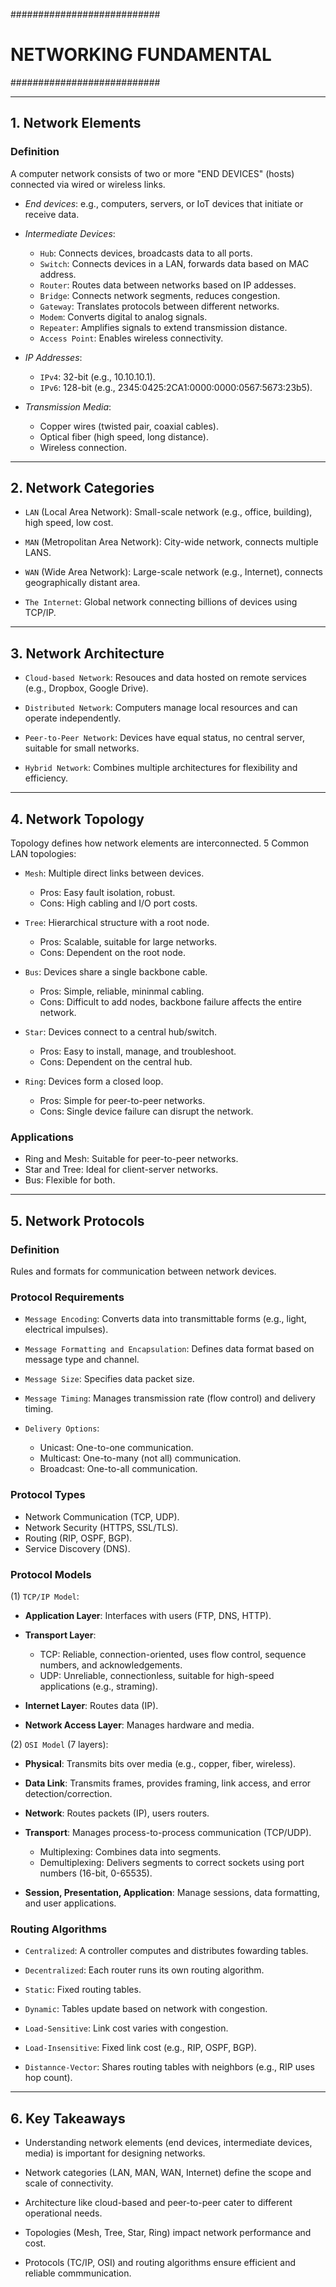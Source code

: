 ###########################
# NETWORKING FUNDAMENTAL  #
###########################

---

## 1. Network Elements
### Definition 
A computer network consists of two or more "END DEVICES" (hosts) connected via wired or wireless links.

- *End devices*: e.g., computers, servers, or IoT devices that initiate or receive data.

- *Intermediate Devices*:
    + `Hub`: Connects devices, broadcasts data to all ports.
    + `Switch`: Connects devices in a LAN, forwards data based on MAC address.
    + `Router`: Routes data between networks based on IP addesses.
    + `Bridge`: Connects network segments, reduces congestion.
    + `Gateway`: Translates protocols between different networks.
    + `Modem`: Converts digital to analog signals.
    + `Repeater`: Amplifies signals to extend transmission distance.
    + `Access Point`: Enables wireless connectivity.

- *IP Addresses*:
    + `IPv4`: 32-bit (e.g., 10.10.10.1).
    + `IPv6`: 128-bit (e.g., 2345:0425:2CA1:0000:0000:0567:5673:23b5).

- *Transmission Media*:
    + Copper wires (twisted pair, coaxial cables).
    + Optical fiber (high speed, long distance).
    + Wireless connection.

---

## 2. Network Categories

- `LAN` (Local Area Network): Small-scale network  (e.g., office, building), high speed, low cost.

- `MAN` (Metropolitan Area Network): City-wide network, connects multiple LANS.

- `WAN` (Wide Area Network): Large-scale network (e.g., Internet), connects geographically distant area.

- `The Internet`: Global network connecting billions of devices using TCP/IP.

---

## 3. Network Architecture

- `Cloud-based Network`: Resouces and data hosted on remote services (e.g., Dropbox, Google Drive).

- `Distributed Network`: Computers manage local resources and can operate independently.

- `Peer-to-Peer Network`: Devices have equal status, no central server, suitable for small networks.

- `Hybrid Network`: Combines multiple architectures for flexibility and efficiency.

---

## 4. Network Topology

Topology defines how network elements are interconnected. 5 Common LAN topologies:
- `Mesh`: Multiple direct links between devices.
    + Pros: Easy fault isolation, robust.
    + Cons: High cabling and I/O port costs.
            
- `Tree`: Hierarchical structure with a root node.
    + Pros: Scalable, suitable for large networks.
    + Cons: Dependent on the root node.

- `Bus`: Devices share a single backbone cable.
    + Pros: Simple, reliable, mininmal cabling.
    + Cons: Difficult to add nodes, backbone failure affects the entire network.

- `Star`: Devices connect to a central hub/switch.
    - Pros: Easy to install, manage, and troubleshoot.
    + Cons: Dependent on the central hub.

- `Ring`: Devices form a closed loop.
    + Pros: Simple for peer-to-peer networks.
    + Cons: Single device failure can disrupt the network.

### Applications
- Ring and Mesh: Suitable for peer-to-peer networks.
- Star and Tree: Ideal for client-server networks.
- Bus: Flexible for both.

---

## 5. Network Protocols
### Definition 
Rules and formats for communication between network devices.

### Protocol Requirements
- `Message Encoding`: Converts data into transmittable forms (e.g., light, electrical impulses).

- `Message Formatting and Encapsulation`: Defines data format based on message type and channel.

- `Message Size`: Specifies data packet size.

- `Message Timing`: Manages transmission rate (flow control) and delivery timing.

- `Delivery Options`:
    + Unicast: One-to-one communication.
    + Multicast: One-to-many (not all) communication.
    + Broadcast: One-to-all communication.

### Protocol Types
- Network Communication (TCP, UDP).
- Network Security (HTTPS, SSL/TLS).
- Routing (RIP, OSPF, BGP).
- Service Discovery (DNS).

### Protocol Models
(1) `TCP/IP Model`:
- **Application Layer**: Interfaces with users (FTP, DNS, HTTP).

- **Transport Layer**:
    + TCP: Reliable, connection-oriented, uses flow control, sequence numbers, and acknowledgements.
    + UDP: Unreliable, connectionless, suitable for high-speed applications (e.g., straming).

- **Internet Layer**: Routes data (IP).

- **Network Access Layer**: Manages hardware and media.

(2) `OSI Model` (7 layers):
- **Physical**: Transmits bits over media (e.g., copper, fiber, wireless).

- **Data Link**: Transmits frames, provides framing, link access, and error detection/correction.

- **Network**: Routes packets (IP), users routers.

- **Transport**: Manages process-to-process communication (TCP/UDP).
    + Multiplexing: Combines data into segments.
    + Demultiplexing: Delivers segments to correct sockets using port numbers (16-bit, 0-65535).

- **Session, Presentation, Application**: Manage sessions, data formatting, and user applications.
    
### Routing Algorithms
- `Centralized`: A controller computes and distributes fowarding tables.

- `Decentralized`: Each router runs its own routing algorithm.

- `Static`: Fixed routing tables.

- `Dynamic`: Tables update based on network with congestion.

- `Load-Sensitive`: Link cost varies with congestion.

- `Load-Insensitive`: Fixed link cost (e.g., RIP, OSPF, BGP).

- `Distannce-Vector`: Shares routing tables with neighbors (e.g., RIP uses hop count).

---

## 6. Key Takeaways

- Understanding network elements (end devices, intermediate devices, media) is important for designing networks.

- Network categories (LAN, MAN, WAN, Internet) define the scope and scale of connectivity.

- Architecture like cloud-based and peer-to-peer cater to different operational needs.

- Topologies (Mesh, Tree, Star, Ring) impact network performance and cost.

- Protocols (TC/IP, OSI) and routing algorithms ensure efficient and reliable commmunication.
